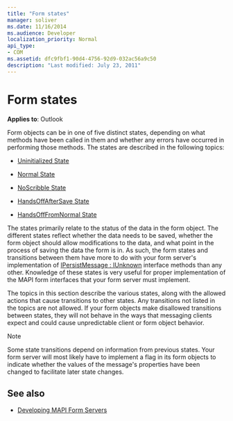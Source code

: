 ```yaml
---
title: "Form states"
manager: soliver
ms.date: 11/16/2014
ms.audience: Developer
localization_priority: Normal
api_type:
- COM
ms.assetid: dfc9fbf1-90d4-4756-92d9-032ac56a9c50
description: "Last modified: July 23, 2011"
---
```


# Form states

**Applies to**: Outlook 
  
Form objects can be in one of five distinct states, depending on what methods have been called in them and whether any errors have occurred in performing those methods. The states are described in the following topics:
  
- [Uninitialized State](uninitialized-state.md)
    
- [Normal State](normal-state.md)
    
- [NoScribble State](noscribble-state.md)
    
- [HandsOffAfterSave State](handsoffaftersave-state.md)
    
- [HandsOffFromNormal State](handsofffromnormal-state.md)
    
The states primarily relate to the status of the data in the form object. The different states reflect whether the data needs to be saved, whether the form object should allow modifications to the data, and what point in the process of saving the data the form is in. As such, the form states and transitions between them have more to do with your form server's implementation of [IPersistMessage : IUnknown](ipersistmessageiunknown.md) interface methods than any other. Knowledge of these states is very useful for proper implementation of the MAPI form interfaces that your form server must implement. 
  
The topics in this section describe the various states, along with the allowed actions that cause transitions to other states. Any transitions not listed in the topics are not allowed. If your form objects make disallowed transitions between states, they will not behave in the ways that messaging clients expect and could cause unpredictable client or form object behavior.
  
> [!NOTE]
> Some state transitions depend on information from previous states. Your form server will most likely have to implement a flag in its form objects to indicate whether the values of the message's properties have been changed to facilitate later state changes. 
  
## See also

- [Developing MAPI Form Servers](developing-mapi-form-servers.md)

